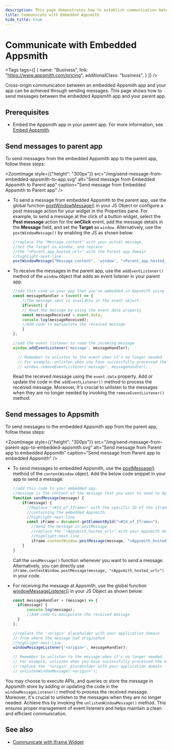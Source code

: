 ```yaml
---
description: This page demonstrates how to establish communication between the embedded Appsmith app and your App. 
title: Communicate with Embedded Appsmith
hide_title: true
---
```

<!--vale off-->
<div className="tag-wrapper">

# Communicate with Embedded Appsmith

<Tags
  tags={[
    {
      name: "Business",
      link: "https://www.appsmith.com/pricing",
      additionalClass: "business",
    }
  ]}
/>
</div>

<!--vale on-->

Cross-origin communication between an embedded Appsmith app and your app can be achieved through sending messages. This page shows how to send messages between the embedded Appsmith app and your parent app.

## Prerequisites

* Embed the Appsmith app in your parent app. For more information, see [Embed Appsmith](/advanced-concepts/embed-appsmith-into-existing-application).

## Send messages to parent app

To send messages from the embedded Appsmith app to the parent app, follow these steps:

<ZoomImage style={{"height": "300px"}}
  src="/img/send-message-from-embedded-appsmith-to-app.svg" 
  alt="Send message from Embedded Appsmith to Parent app"
  caption="Send message from Embedded Appsmith to Parent app"
/>

* To send a message from embedded Appsmith to the parent app, use the global function [postWindowMessage()](/reference/appsmith-framework/widget-actions/post-message) in your JS Object or configure a post message action for your widget in the Properties pane. For example, to send a message at the click of a button widget, select the **Post message** action for the **onClick** event, add the message details in the **Message** field, and set the **Target** as `window`. Alternatively, use the `postWindowMessage()` by enabling the JS as shown below:

    ```js
    //replace the "Message content" with your actual message.
    //Set the Target as window, and replace 
    //the "<Parent_app_hosted_url>" with the Parent app domain
    //highlight-next-line
    postWindowMessage("Message content", 'window', "<Parent_app_hosted_url>");
    ```

* To receive the messages in the parent app, use the `addEventListener()` method of the `window` object that adds an event listener in your parent app. 

    ```js
    //add this code in your app that you've embedded in Appsmith using the Iframe widget
    const messageHandler = (event) => {
        //The message sent is available in the event object.
        if(event) {
        // Read the message by using the event.data property
        const messageReceived = event.data;
        console.log(messageReceived);
        //Add code to manipulate the received message
        }
    };

    //add the event listener to read the incoming message
    window.addEventListener('message', messageHandler);

      // Remember to unlisten to the event when it's no longer needed
      // For example, unlisten when you have successfully processed the message
      // window.removeEventListener('message', messageHandler);
    
    ```
   Read the received message using the `event.data` property. Add or update the code in the `addEventListener()` method to process the received message. Moreover, it's crucial to unlisten to the messages when they are no longer needed by invoking the `removeEventListener()` method.

## Send messages to Appsmith

To send messages to the embedded Appsmith app from the parent app, follow these steps:

<ZoomImage style={{"height": "300px"}}
  src="/img/send-message-from-parent-app-to-embedded-appsmith.svg" 
  alt="Send message from Parent app to embedded Appsmith"
  caption="Send message from Parent app to embedded Appsmith"
/>

* To send messages to embedded Appsmith, use the [postMessage()](https://developer.mozilla.org/en-US/docs/Web/API/Window/postMessage) method of the `contentWindow` object. Add the below code snippet in your app to send a message:

    ```js
    //add this code to your embedded app.
    //message is the content of the message that you want to send to Appsmith
    function sendMessage(message) {
        if(message) {
          //Replace "<#Id_of_Iframe>" with the specific ID of the iframe 
          //containing the embedded Appsmith.
          //highlight-next-line
          const iFrame = document.getElementById("<#Id_of_Iframe>");
            //Send the message in postMessage
            //replace the "<Appsmith_hosted_url>" with your Appsmith domain
            //highlight-next-line
            iFrame.contentWindow.postMessage(message, "<Appsmith_hosted_url>");
        }
    }
    ```
    Call the `sendMessage()` function whenever you want to send a message. Alternatively, you can directly use `iFrame.contentWindow.postMessage(message, "<Appsmith_hosted_url>")` in your code.

* For receiving the message at Appsmith, use the global function [windowMessageListener()](reference/appsmith-framework/widget-actions/window-message-listener) in your JS Object as shown below:

  ```js
  const messageHandler = (message) => {
    if(message) {
        console.log(message);
        //Add code to manipulate the received message
    }
  };

  //replace the '<origin' placeholder with your application domain
  // from where the message had originated
  //highlight-next-line
  windowMessageListener('<origin>', messageHandler);

  // Remember to unlisten to the message when it's no longer needed
  // For example, unlisten when you have successfully processed the message
  // replace the '<origin' placeholder with your application domain
  // unlistenWindowMessage('<origin>');
  ```

You may choose to execute APIs, and queries or store the message in Appsmith store by adding or updating the code in the `windowMessageListener()` method to process the received message. Moreover, it's crucial to unlisten to the messages when they are no longer needed. Achieve this by invoking the `unlistenWindowMessage()` method. This ensures proper management of event listeners and helps maintain a clean and efficient communication.

## See also

* [Communicate with Iframe Widget](/build-apps/how-to-guides/Communicate-Between-an-App-and-Iframe)